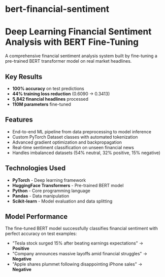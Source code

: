 # bert-financial-sentiment
# Deep Learning Financial Sentiment Analysis with BERT Fine-Tuning

A comprehensive financial sentiment analysis system built by fine-tuning a pre-trained BERT transformer model on real market headlines.

## Key Results
- **100% accuracy** on test predictions
- **44% training loss reduction** (0.6090 → 0.3413)
- **5,842 financial headlines** processed
- **110M parameters** fine-tuned

## Features
- End-to-end ML pipeline from data preprocessing to model inference
- Custom PyTorch Dataset classes with automated tokenization
- Advanced gradient optimization and backpropagation
- Real-time sentiment classification on unseen financial news
- Handles imbalanced datasets (54% neutral, 32% positive, 15% negative)

## Technologies Used
- **PyTorch** - Deep learning framework
- **HuggingFace Transformers** - Pre-trained BERT model
- **Python** - Core programming language
- **Pandas** - Data manipulation
- **Scikit-learn** - Model evaluation and data splitting

## Model Performance
The fine-tuned BERT model successfully classifies financial sentiment with perfect accuracy on test examples:

- "Tesla stock surged 15% after beating earnings expectations" → **Positive** 
- "Company announces massive layoffs amid financial struggles" → **Negative** 
- "Apple shares plummet following disappointing iPhone sales" → **Negative** 
